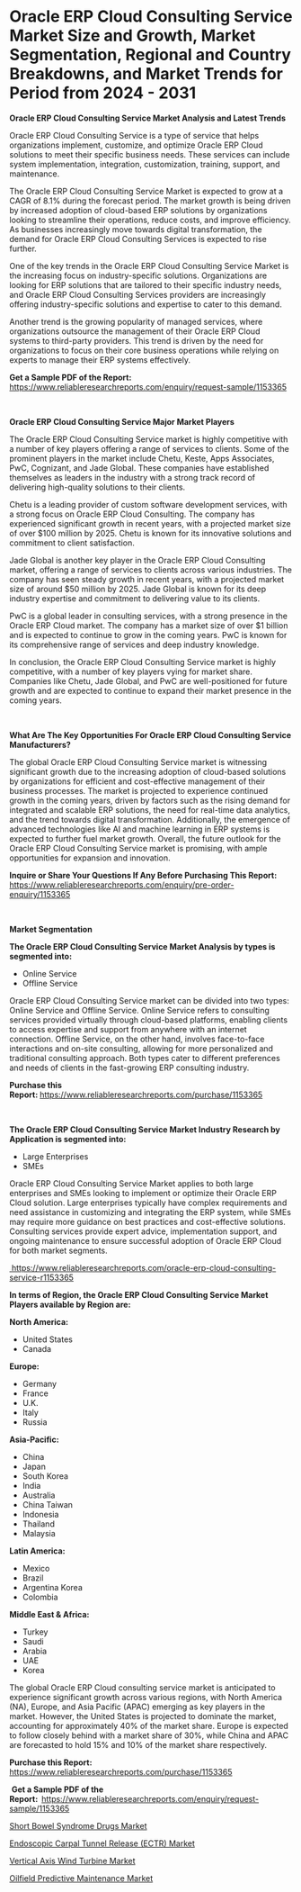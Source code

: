 <p><h1>Oracle ERP Cloud Consulting Service Market Size and Growth, Market Segmentation, Regional and Country Breakdowns, and Market Trends for Period from 2024 -  2031</h1></p><p><strong>Oracle ERP Cloud Consulting Service Market Analysis and Latest Trends</strong></p>
<p><p>Oracle ERP Cloud Consulting Service is a type of service that helps organizations implement, customize, and optimize Oracle ERP Cloud solutions to meet their specific business needs. These services can include system implementation, integration, customization, training, support, and maintenance.</p><p>The Oracle ERP Cloud Consulting Service Market is expected to grow at a CAGR of 8.1% during the forecast period. The market growth is being driven by increased adoption of cloud-based ERP solutions by organizations looking to streamline their operations, reduce costs, and improve efficiency. As businesses increasingly move towards digital transformation, the demand for Oracle ERP Cloud Consulting Services is expected to rise further.</p><p>One of the key trends in the Oracle ERP Cloud Consulting Service Market is the increasing focus on industry-specific solutions. Organizations are looking for ERP solutions that are tailored to their specific industry needs, and Oracle ERP Cloud Consulting Services providers are increasingly offering industry-specific solutions and expertise to cater to this demand.</p><p>Another trend is the growing popularity of managed services, where organizations outsource the management of their Oracle ERP Cloud systems to third-party providers. This trend is driven by the need for organizations to focus on their core business operations while relying on experts to manage their ERP systems effectively.</p></p>
<p><strong>Get a Sample PDF of the Report:&nbsp;</strong> <a href="https://www.reliableresearchreports.com/enquiry/request-sample/1153365">https://www.reliableresearchreports.com/enquiry/request-sample/1153365</a></p>
<p>&nbsp;</p>
<p><strong>Oracle ERP Cloud Consulting Service Major Market Players</strong></p>
<p><p>The Oracle ERP Cloud Consulting Service market is highly competitive with a number of key players offering a range of services to clients. Some of the prominent players in the market include Chetu, Keste, Apps Associates, PwC, Cognizant, and Jade Global. These companies have established themselves as leaders in the industry with a strong track record of delivering high-quality solutions to their clients.</p><p>Chetu is a leading provider of custom software development services, with a strong focus on Oracle ERP Cloud Consulting. The company has experienced significant growth in recent years, with a projected market size of over $100 million by 2025. Chetu is known for its innovative solutions and commitment to client satisfaction.</p><p>Jade Global is another key player in the Oracle ERP Cloud Consulting market, offering a range of services to clients across various industries. The company has seen steady growth in recent years, with a projected market size of around $50 million by 2025. Jade Global is known for its deep industry expertise and commitment to delivering value to its clients.</p><p>PwC is a global leader in consulting services, with a strong presence in the Oracle ERP Cloud market. The company has a market size of over $1 billion and is expected to continue to grow in the coming years. PwC is known for its comprehensive range of services and deep industry knowledge.</p><p>In conclusion, the Oracle ERP Cloud Consulting Service market is highly competitive, with a number of key players vying for market share. Companies like Chetu, Jade Global, and PwC are well-positioned for future growth and are expected to continue to expand their market presence in the coming years.</p></p>
<p>&nbsp;</p>
<p><strong>What Are The Key Opportunities For Oracle ERP Cloud Consulting Service Manufacturers?</strong></p>
<p><p>The global Oracle ERP Cloud Consulting Service market is witnessing significant growth due to the increasing adoption of cloud-based solutions by organizations for efficient and cost-effective management of their business processes. The market is projected to experience continued growth in the coming years, driven by factors such as the rising demand for integrated and scalable ERP solutions, the need for real-time data analytics, and the trend towards digital transformation. Additionally, the emergence of advanced technologies like AI and machine learning in ERP systems is expected to further fuel market growth. Overall, the future outlook for the Oracle ERP Cloud Consulting Service market is promising, with ample opportunities for expansion and innovation.</p></p>
<p><strong>Inquire or Share Your Questions If Any Before Purchasing This Report:</strong> <a href="https://www.reliableresearchreports.com/enquiry/pre-order-enquiry/1153365">https://www.reliableresearchreports.com/enquiry/pre-order-enquiry/1153365</a></p>
<p>&nbsp;</p>
<p><strong>Market Segmentation</strong></p>
<p><strong>The Oracle ERP Cloud Consulting Service Market Analysis by types is segmented into:</strong></p>
<p><ul><li>Online Service</li><li>Offline Service</li></ul></p>
<p><p>Oracle ERP Cloud Consulting Service market can be divided into two types: Online Service and Offline Service. Online Service refers to consulting services provided virtually through cloud-based platforms, enabling clients to access expertise and support from anywhere with an internet connection. Offline Service, on the other hand, involves face-to-face interactions and on-site consulting, allowing for more personalized and traditional consulting approach. Both types cater to different preferences and needs of clients in the fast-growing ERP consulting industry.</p></p>
<p><strong>Purchase this Report:&nbsp;</strong><a href="https://www.reliableresearchreports.com/purchase/1153365">https://www.reliableresearchreports.com/purchase/1153365</a></p>
<p>&nbsp;</p>
<p><strong>The Oracle ERP Cloud Consulting Service Market Industry Research by Application is segmented into:</strong></p>
<p><ul><li>Large Enterprises</li><li>SMEs</li></ul></p>
<p><p>Oracle ERP Cloud Consulting Service Market applies to both large enterprises and SMEs looking to implement or optimize their Oracle ERP Cloud solution. Large enterprises typically have complex requirements and need assistance in customizing and integrating the ERP system, while SMEs may require more guidance on best practices and cost-effective solutions. Consulting services provide expert advice, implementation support, and ongoing maintenance to ensure successful adoption of Oracle ERP Cloud for both market segments.</p></p>
<p><a href="https://www.reliableresearchreports.com/oracle-erp-cloud-consulting-service-r1153365">&nbsp;https://www.reliableresearchreports.com/oracle-erp-cloud-consulting-service-r1153365</a></p>
<p><strong>In terms of Region, the Oracle ERP Cloud Consulting Service Market Players available by Region are:</strong></p>
<p>
    <p> <strong> North America: </strong>
        <ul>
            <li>United States</li>
            <li>Canada</li>
        </ul>
        </p> 
    <p> <strong> Europe: </strong>
        <ul>
            <li>Germany</li>
            <li>France</li>
            <li>U.K.</li>
            <li>Italy</li>
            <li>Russia</li>
        </ul>
        </p> 
    <p> <strong> Asia-Pacific: </strong>
        <ul>
            <li>China</li>
            <li>Japan</li>
            <li>South Korea</li>
            <li>India</li>
            <li>Australia</li>
            <li>China Taiwan</li>
            <li>Indonesia</li>
            <li>Thailand</li>
            <li>Malaysia</li>
        </ul>
        </p> 
    <p> <strong> Latin America: </strong>
        <ul>
            <li>Mexico</li>
            <li>Brazil</li>
            <li>Argentina Korea</li>
            <li>Colombia</li>
        </ul>
        </p> 
    <p> <strong> Middle East & Africa: </strong>
        <ul>
            <li>Turkey</li>
            <li>Saudi</li>
            <li>Arabia</li>
            <li>UAE</li>
            <li>Korea</li>
        </ul>
    </p>
    </p>
<p><p>The global Oracle ERP Cloud consulting service market is anticipated to experience significant growth across various regions, with North America (NA), Europe, and Asia Pacific (APAC) emerging as key players in the market. However, the United States is projected to dominate the market, accounting for approximately 40% of the market share. Europe is expected to follow closely behind with a market share of 30%, while China and APAC are forecasted to hold 15% and 10% of the market share respectively.</p></p>
<p><strong>Purchase this Report: </strong><a href="https://www.reliableresearchreports.com/purchase/1153365">https://www.reliableresearchreports.com/purchase/1153365</a></p>
<p>&nbsp;<strong>Get a Sample PDF of the Report:&nbsp;&nbsp;</strong><a href="https://www.reliableresearchreports.com/enquiry/request-sample/1153365">https://www.reliableresearchreports.com/enquiry/request-sample/1153365</a></p>
<p><strong></strong></p>
<p><p><a href="https://www.linkedin.com/pulse/short-bowel-syndrome-drugs-market-research-report-its-history-y74ke?trackingId=o749RsbELzoabi7aUQa8pQ%3D%3D">Short Bowel Syndrome Drugs Market</a></p><p><a href="https://github.com/SashaBeier2023/Market-Research-Report-List-1/blob/main/endoscopic-carpal-tunnel-release-ectr-market.md">Endoscopic Carpal Tunnel Release (ECTR) Market</a></p><p><a href="https://www.linkedin.com/pulse/vertical-axis-wind-turbine-market-competitive-analysis-trends-0cv3c?trackingId=C3oZw9%2F1IKpYKQraVOPWjA%3D%3D">Vertical Axis Wind Turbine Market</a></p><p><a href="https://github.com/singletonthaxterkelliehr2df/Market-Research-Report-List-2/blob/main/oilfield-predictive-maintenance-market.md">Oilfield Predictive Maintenance Market</a></p></p>
